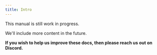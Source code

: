 ```yaml
---
title: Intro
---
```


This manual is still work in progress.

We'll include more content in the future.

**If you wish to help us improve these docs, then please reach us out on Discord.**